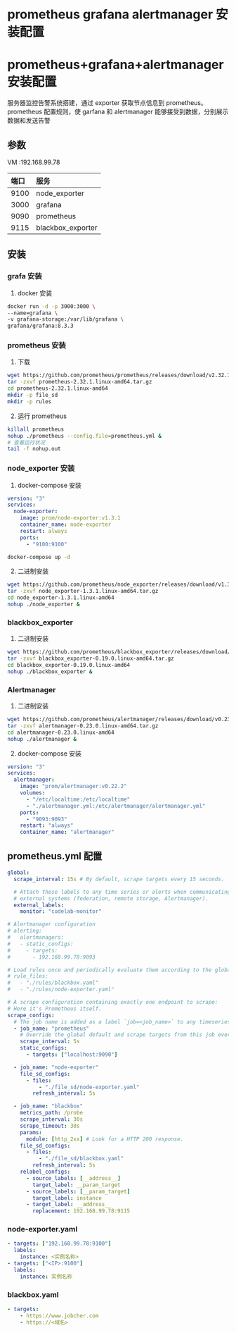 # prometheus grafana alertmanager 安装配置


# prometheus+grafana+alertmanager 安装配置

服务器监控告警系统搭建，通过 exporter 获取节点信息到 prometheus。prometheus 配置规则，使 garfana 和 alertmanager 能够接受到数据，分别展示数据和发送告警

## 参数

VM :192.168.99.78

| 端口 | 服务              |
| :--- | :---------------- |
| 9100 | node_exporter     |
| 3000 | grafana           |
| 9090 | prometheus        |
| 9115 | blackbox_exporter |

## 安装

### grafa 安装

1. docker 安装

```sh
docker run -d -p 3000:3000 \
--name=grafana \
-v grafana-storage:/var/lib/grafana \
grafana/grafana:8.3.3
```

### prometheus 安装

1. 下载

```sh
wget https://github.com/prometheus/prometheus/releases/download/v2.32.1/prometheus-2.32.1.linux-amd64.tar.gz
tar -zxvf prometheus-2.32.1.linux-amd64.tar.gz
cd prometheus-2.32.1.linux-amd64
mkdir -p file_sd
mkdir -p rules
```

2. 运行 prometheus

```sh
killall prometheus
nohup ./prometheus --config.file=prometheus.yml &
# 查看运行状况
tail -f nohup.out
```

### node_exporter 安装

1. docker-compose 安装

```yml
version: "3"
services:
  node-exporter:
    image: prom/node-exporter:v1.3.1
    container_name: node-exporter
    restart: always
    ports:
      - "9100:9100"
```

```sh
docker-compose up -d
```

2. 二进制安装

```sh
wget https://github.com/prometheus/node_exporter/releases/download/v1.3.1/node_exporter-1.3.1.linux-amd64.tar.gz
tar -zxvf node_exporter-1.3.1.linux-amd64.tar.gz
cd node_exporter-1.3.1.linux-amd64
nohup ./node_exporter &
```

### blackbox_exporter

1. 二进制安装

```sh
wget https://github.com/prometheus/blackbox_exporter/releases/download/v0.19.0/blackbox_exporter-0.19.0.linux-amd64.tar.gz
tar -zxvf blackbox_exporter-0.19.0.linux-amd64.tar.gz
cd blackbox_exporter-0.19.0.linux-amd64
nohup ./blackbox_exporter &
```

### Alertmanager

1. 二进制安装

```sh
wget https://github.com/prometheus/alertmanager/releases/download/v0.23.0/alertmanager-0.23.0.linux-amd64.tar.gz
tar -zxvf alertmanager-0.23.0.linux-amd64.tar.gz
cd alertmanager-0.23.0.linux-amd64
nohup ./alertmanager &
```

2. docker-compose 安装

```yaml
version: "3"
services:
  alertmanager:
    image: "prom/alertmanager:v0.22.2"
    volumes:
      - "/etc/localtime:/etc/localtime"
      - "./alertmanager.yml:/etc/alertmanager/alertmanager.yml"
    ports:
      - "9093:9093"
    restart: "always"
    container_name: "alertmanager"
```

## prometheus.yml 配置

```yaml
global:
  scrape_interval: 15s # By default, scrape targets every 15 seconds.

  # Attach these labels to any time series or alerts when communicating with
  # external systems (federation, remote storage, Alertmanager).
  external_labels:
    monitor: "codelab-monitor"

# Alertmanager configuration
# alerting:
#   alertmanagers:
#   - static_configs:
#     - targets:
#       - 192.168.99.78:9093

# Load rules once and periodically evaluate them according to the global 'evaluation_interval'.
# rule_files:
#   - "./rules/blackbox.yaml"
#   - "./rules/node-exporter.yaml"

# A scrape configuration containing exactly one endpoint to scrape:
# Here it's Prometheus itself.
scrape_configs:
  # The job name is added as a label `job=<job_name>` to any timeseries scraped from this config.
  - job_name: "prometheus"
    # Override the global default and scrape targets from this job every 5 seconds.
    scrape_interval: 5s
    static_configs:
      - targets: ["localhost:9090"]

  - job_name: "node-exporter"
    file_sd_configs:
      - files:
          - "./file_sd/node-exporter.yaml"
        refresh_interval: 5s

  - job_name: "blackbox"
    metrics_path: /probe
    scrape_interval: 30s
    scrape_timeout: 30s
    params:
      module: [http_2xx] # Look for a HTTP 200 response.
    file_sd_configs:
      - files:
          - "./file_sd/blackbox.yaml"
        refresh_interval: 5s
    relabel_configs:
      - source_labels: [__address__]
        target_label: __param_target
      - source_labels: [__param_target]
        target_label: instance
      - target_label: __address__
        replacement: 192.168.99.78:9115
```

### node-exporter.yaml

```yaml
- targets: ["192.168.99.78:9100"]
  labels:
    instance: <实例名称>
- targets: ["<IP>:9100"]
  labels:
    instance: 实例名称
```

### blackbox.yaml

```yaml
- targets:
    - https://www.jobcher.com
    - https://<域名>
```

